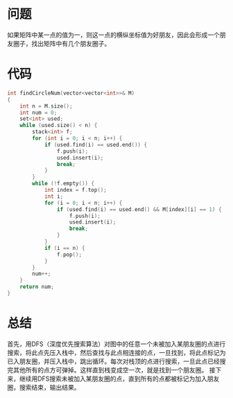 # 问题
如果矩阵中某一点的值为一，则这一点的横纵坐标值为好朋友，因此会形成一个朋友圈子，找出矩阵中有几个朋友圈子。
# 代码
```c
int findCircleNum(vector<vector<int>>& M)
{
    int n = M.size();
    int num = 0;
    set<int> used;
    while (used.size() < n) {
        stack<int> f;
        for (int i = 0; i < n; i++) {
            if (used.find(i) == used.end()) {
                f.push(i);
                used.insert(i);
                break;
            }
        }
        while (!f.empty()) {
            int index = f.top();
            int i;
            for (i = 0; i < n; i++) {
                if (used.find(i) == used.end() && M[index][i] == 1) {
                    f.push(i);
                    used.insert(i);
                    break;
                }
            }
            if (i == n) {
                f.pop();
            }
        }
        num++;
    }
    return num;
}
```
# 总结
首先，用DFS（深度优先搜索算法）对图中的任意一个未被加入某朋友圈的点进行搜索，将此点先压入栈中，然后查找与此点相连接的点，一旦找到，将此点标记为已入朋友圈，并压入栈中，跳出循环。每次对栈顶的点进行搜索，一旦此点已经搜完其他所有的点方可弹掉。这样直到栈变成空一次，就是找到一个朋友圈。
接下来，继续用DFS搜索未被加入某朋友圈的点，直到所有的点都被标记为加入朋友圈，搜索结束，输出结果。
